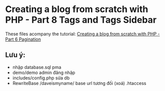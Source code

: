 Creating a blog from scratch with PHP - Part 8 Tags and Tags Sidebar
=============

These files acompany the tutorial: [Creating a blog from scratch with PHP - Part 6 Pagination](https://daveismyname.blog/creating-a-blog-from-scratch-with-php-part-8-tags-sidebar)

## Lưu ý:
* nhập database.sql pma
* demo/demo admin đăng nhập
* includes/config.php sửa db
* RewriteBase /daveismyname/ base url tương đối (xoá) .htaccess
